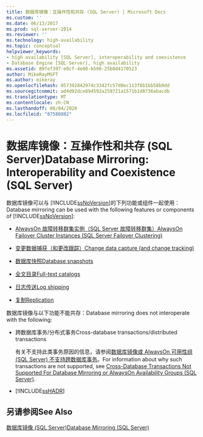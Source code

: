 ```yaml
---
title: 数据库镜像：互操作性和共存 (SQL Server) | Microsoft Docs
ms.custom: ''
ms.date: 06/13/2017
ms.prod: sql-server-2014
ms.reviewer: ''
ms.technology: high-availability
ms.topic: conceptual
helpviewer_keywords:
- high availability [SQL Server], interoperability and coexistence
- Database Engine [SQL Server], high availability
ms.assetid: 89fef397-e0cf-4e08-b598-25b8d4170523
author: MikeRayMSFT
ms.author: mikeray
ms.openlocfilehash: 057392842974c3342fc57d0ec113f8b1bb58b9dd
ms.sourcegitcommit: ad4d92dce894592a259721a1571b1d8736abacdb
ms.translationtype: MT
ms.contentlocale: zh-CN
ms.lasthandoff: 08/04/2020
ms.locfileid: "87580882"
---
```

# <a name="database-mirroring-interoperability-and-coexistence-sql-server"></a><span data-ttu-id="9975e-102">数据库镜像：互操作性和共存 (SQL Server)</span><span class="sxs-lookup"><span data-stu-id="9975e-102">Database Mirroring: Interoperability and Coexistence (SQL Server)</span></span>
  <span data-ttu-id="9975e-103">数据库镜像可以与 [!INCLUDE[ssNoVersion](../../includes/ssnoversion-md.md)]的下列功能或组件一起使用：</span><span class="sxs-lookup"><span data-stu-id="9975e-103">Database mirroring can be used with the following features or components of [!INCLUDE[ssNoVersion](../../includes/ssnoversion-md.md)]:</span></span>  
  
-   [<span data-ttu-id="9975e-104">AlwaysOn 故障转移群集实例（SQL Server 故障转移群集）</span><span class="sxs-lookup"><span data-stu-id="9975e-104">AlwaysOn Failover Cluster Instances (SQL Server Failover Clustering)</span></span>](database-mirroring-and-sql-server-failover-cluster-instances.md)  
  
-   [<span data-ttu-id="9975e-105">变更数据捕获（和更改跟踪）</span><span class="sxs-lookup"><span data-stu-id="9975e-105">Change data capture (and change tracking)</span></span>](../../relational-databases/track-changes/change-data-capture-and-other-sql-server-features.md)  
  
-   [<span data-ttu-id="9975e-106">数据库快照</span><span class="sxs-lookup"><span data-stu-id="9975e-106">Database snapshots</span></span>](../../relational-databases/databases/database-snapshots-sql-server.md)  
  
-   [<span data-ttu-id="9975e-107">全文目录</span><span class="sxs-lookup"><span data-stu-id="9975e-107">Full-text catalogs</span></span>](database-mirroring-and-full-text-catalogs-sql-server.md)  
  
-   [<span data-ttu-id="9975e-108">日志传送</span><span class="sxs-lookup"><span data-stu-id="9975e-108">Log shipping</span></span>](database-mirroring-and-log-shipping-sql-server.md)  
  
-   [<span data-ttu-id="9975e-109">复制</span><span class="sxs-lookup"><span data-stu-id="9975e-109">Replication</span></span>](database-mirroring-and-replication-sql-server.md)  
  
 <span data-ttu-id="9975e-110">数据库镜像与以下功能不能共存：</span><span class="sxs-lookup"><span data-stu-id="9975e-110">Database mirroring does not interoperate with the following:</span></span>  
  
-   <span data-ttu-id="9975e-111">跨数据库事务/分布式事务</span><span class="sxs-lookup"><span data-stu-id="9975e-111">Cross-database transactions/distributed transactions</span></span>  
  
     <span data-ttu-id="9975e-112">有关不支持此类事务原因的信息，请参阅[数据库镜像或 AlwaysOn 可用性组 (SQL Server) 不支持跨数据库事务](../availability-groups/windows/transactions-always-on-availability-and-database-mirroring.md)。</span><span class="sxs-lookup"><span data-stu-id="9975e-112">For information about why such transactions are not supported, see [Cross-Database Transactions Not Supported For Database Mirroring or AlwaysOn Availability Groups &#40;SQL Server&#41;](../availability-groups/windows/transactions-always-on-availability-and-database-mirroring.md).</span></span>  
  
-   [!INCLUDE[ssHADR](../../includes/sshadr-md.md)]  
  
## <a name="see-also"></a><span data-ttu-id="9975e-113">另请参阅</span><span class="sxs-lookup"><span data-stu-id="9975e-113">See Also</span></span>  
 [<span data-ttu-id="9975e-114">数据库镜像 (SQL Server)</span><span class="sxs-lookup"><span data-stu-id="9975e-114">Database Mirroring &#40;SQL Server&#41;</span></span>](database-mirroring-sql-server.md)  
  
  
